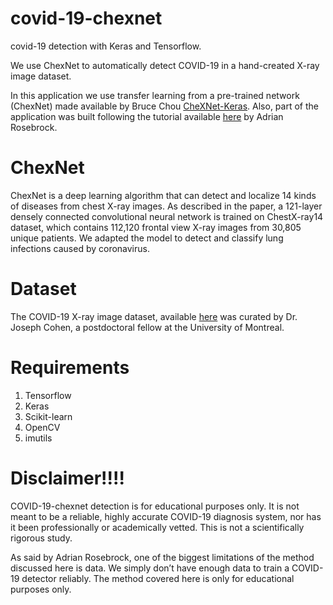 # covid-19-chexnet
covid-19 detection with Keras and Tensorflow.

We use ChexNet to automatically detect COVID-19 in a hand-created X-ray image dataset.

In this application we use transfer learning from a pre-trained network (ChexNet) made available by Bruce Chou [CheXNet-Keras](https://github.com/brucechou1983/CheXNet-Keras). Also, part of the application was built following the tutorial available [here](https://www.pyimagesearch.com/2020/03/16/detecting-covid-19-in-x-ray-images-with-keras-tensorflow-and-deep-learning/) by Adrian Rosebrock.

# ChexNet
ChexNet is a deep learning algorithm that can detect and localize 14 kinds of diseases from chest X-ray images. As described in the paper, a 121-layer densely connected convolutional neural network is trained on ChestX-ray14 dataset, which contains 112,120 frontal view X-ray images from 30,805 unique patients. We adapted the model to detect and classify lung infections caused by coronavirus.

# Dataset
The COVID-19 X-ray image dataset, available [here](https://github.com/ieee8023/covid-chestxray-dataset) was curated by Dr. Joseph Cohen, a postdoctoral fellow at the University of Montreal.

# Requirements
1. Tensorflow
2. Keras
3. Scikit-learn
4. OpenCV
5. imutils

# Disclaimer!!!!
COVID-19-chexnet detection is for educational purposes only. It is not meant to be a reliable, highly accurate COVID-19 diagnosis system, nor has it been professionally or academically vetted. This is not a scientifically rigorous study. 

As said by Adrian Rosebrock, one of the biggest limitations of the method discussed here is data. We simply don’t have enough data to train a COVID-19 detector reliably. The method covered here is only for educational purposes only.



